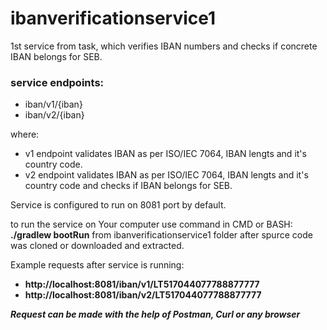 # ibanverificationservice1

1st service from task, which verifies IBAN numbers and checks if concrete IBAN belongs for SEB.

 ### service endpoints:
 
 - iban/v1/{iban} 
 - iban/v2/{iban}
 
 where: 
  
  - v1 endpoint validates IBAN as per  ISO/IEC 7064, IBAN lengts and it's country code.
  - v2 endpoint validates IBAN as per  ISO/IEC 7064, IBAN lengts and it's country code and checks if IBAN belongs for SEB.


Service is configured to run on 8081 port by default.

to run the service on Your computer use command in CMD or BASH:
**./gradlew bootRun** from ibanverificationservice1 folder after spurce code was cloned or downloaded and extracted.

Example requests after service is running:

  - **http://localhost:8081/iban/v1/LT517044077788877777**
  - **http://localhost:8081/iban/v2/LT517044077788877777**
  

***Request can be made with the help of Postman, Curl or any browser***
